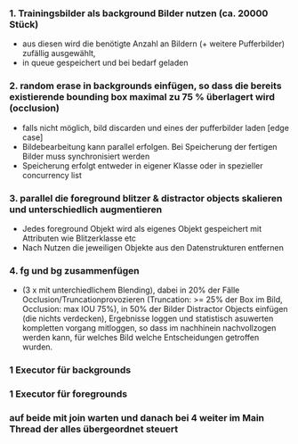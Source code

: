 ### 1. Trainingsbilder als background Bilder nutzen (ca. 20000 Stück)

- aus diesen wird die benötigte Anzahl an Bildern (+ weitere Pufferbilder) zufällig ausgewählt,
- in queue gespeichert und bei bedarf geladen

### 2. random erase in backgrounds einfügen, so dass die bereits existierende bounding box maximal zu 75 % überlagert wird (occlusion)

- falls nicht möglich, bild discarden und eines der pufferbilder laden [edge case]
- Bildebearbeitung kann parallel erfolgen. Bei Speicherung der fertigen Bilder muss synchronisiert werden
- Speicherung erfolgt entweder in eigener Klasse oder in spezieller concurrency list

### 3. parallel die foreground blitzer & distractor objects skalieren und unterschiedlich augmentieren

- Jedes foreground Objekt wird als eigenes Objekt gespeichert mit Attributen wie Blitzerklasse etc
- Nach Nutzen die jeweiligen Objekte aus den Datenstrukturen entfernen

### 4. fg und bg zusammenfügen

- (3 x mit unterchiedlichem Blending), dabei in 20% der
  Fälle Occlusion/Truncationprovozieren (Truncation: >= 25% der Box im Bild,
  Occlusion: max IOU 75%), in 50% der Bilder Distractor Objects einfügen (die nichts verdecken), Ergebnisse
  loggen und statistisch asuwerten kompletten vorgang mitloggen, so dass im nachhinein
  nachvollzogen werden kann, für welches Bild welche Entscheidungen getroffen wurden.

### 1 Executor für backgrounds

### 1 Executor für foregrounds

### auf beide mit join warten und danach bei 4 weiter im Main Thread der alles übergeordnet steuert